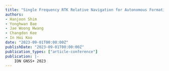```yaml
---
title: "Single Frequency RTK Relative Navigation for Autonomous Formation Flying Mission of SNUGLITE-III CubeSat"
authors:
- Hanjoon Shim
- Yonghwan Bae
- Jae Woong Hwang
- Changdon Kee
- In Hoi Koo
date: "2023-09-01T00:00:00Z"
publishDate: "2023-09-01T00:00:00Z"
publication_types: ["article-conference"]
publication: |-
    ION GNSS+ 2023
---
```

